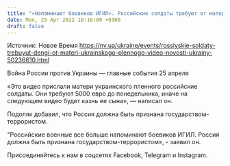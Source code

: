 ```yaml
---
title: "«Напоминают боевиков ИГИЛ». Российские солдаты требуют от матери украинского пленного 5 тысяч евро и угрожают казнью — Подоляк"
date: Mon, 25 Apr 2022 10:16:00 +0300
draft: false
---
```

Источник: Новое Время https://nv.ua/ukraine/events/rossiyskie-soldaty-trebuyut-dengi-ot-materi-ukrainskogo-plennogo-video-novosti-ukrainy-50236610.html


 Война России против Украины — главные события 25 апреля

«Это видео прислали матери украинского пленного российские солдаты. Они требуют 5000 евро до понедельника, иначе на следующем видео будет казнь ее сына», — написал он.

Подоляк добавил, что Россия должна быть признана государством-террористом.

"Российские военные все больше напоминают боевиков ИГИЛ. Россия должна быть признана государством-террористом», - заявил он.

Присоединяйтесь к нам в соцсетях Facebook, Telegram и Instagram.
